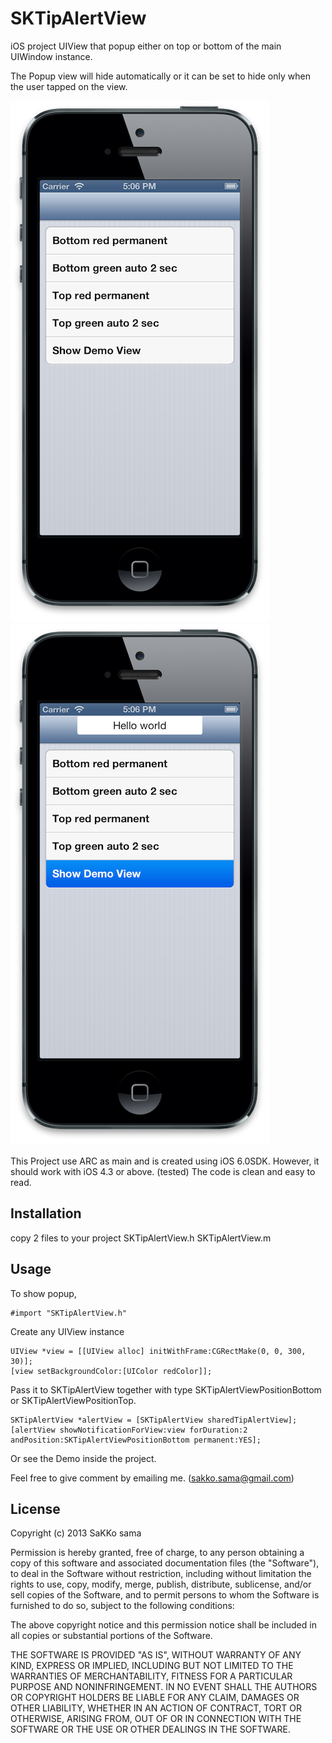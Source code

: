 SKTipAlertView
==============

iOS project UIView that popup either on top or bottom of the main UIWindow instance.

The Popup view will hide automatically or it can be set to hide only when the user tapped on the view.

![Screenshot: Launch image](https://github.com/SaKKo/SKTipAlertView/blob/master/ScreenShot1.png?raw=true)
![Screenshot: Launch image](https://github.com/SaKKo/SKTipAlertView/blob/master/ScreenShot2.png?raw=true)

This Project use ARC as main and is created using iOS 6.0SDK.
However, it should work with iOS 4.3 or above. (tested)
The code is clean and easy to read.

Installation
------------
copy 2 files to your project
SKTipAlertView.h
SKTipAlertView.m


Usage
-----
To show popup,

    #import "SKTipAlertView.h"
  Create any UIView instance

    UIView *view = [[UIView alloc] initWithFrame:CGRectMake(0, 0, 300, 30)];
    [view setBackgroundColor:[UIColor redColor]];

  Pass it to SKTipAlertView together with type SKTipAlertViewPositionBottom or SKTipAlertViewPositionTop.

    SKTipAlertView *alertView = [SKTipAlertView sharedTipAlertView];
    [alertView showNotificationForView:view forDuration:2 andPosition:SKTipAlertViewPositionBottom permanent:YES];

Or see the Demo inside the project.


Feel free to give comment by emailing me. (sakko.sama@gmail.com)


License
-------

Copyright (c) 2013 SaKKo sama

Permission is hereby granted, free of charge, to any person obtaining a copy of this software and associated documentation files (the "Software"), to deal in the Software without restriction, including without limitation the rights to use, copy, modify, merge, publish, distribute, sublicense, and/or sell copies of the Software, and to permit persons to whom the Software is furnished to do so, subject to the following conditions:

The above copyright notice and this permission notice shall be included in all copies or substantial portions of the Software.

THE SOFTWARE IS PROVIDED "AS IS", WITHOUT WARRANTY OF ANY KIND, EXPRESS OR IMPLIED, INCLUDING BUT NOT LIMITED TO THE WARRANTIES OF MERCHANTABILITY, FITNESS FOR A PARTICULAR PURPOSE AND NONINFRINGEMENT. IN NO EVENT SHALL THE AUTHORS OR COPYRIGHT HOLDERS BE LIABLE FOR ANY CLAIM, DAMAGES OR OTHER LIABILITY, WHETHER IN AN ACTION OF CONTRACT, TORT OR OTHERWISE, ARISING FROM, OUT OF OR IN CONNECTION WITH THE SOFTWARE OR THE USE OR OTHER DEALINGS IN THE SOFTWARE.